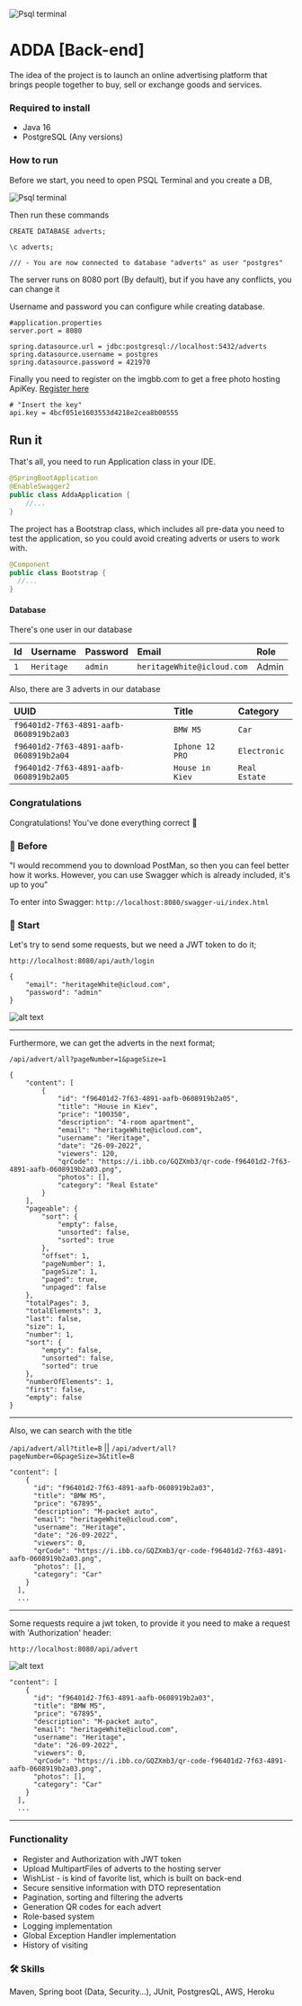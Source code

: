 ![Psql terminal](./imgs/logo.png) 
# ADDA [Back-end]
The idea of the project is to launch an online advertising platform that brings people together to buy, sell or exchange goods and services.

### Required to install
- Java 16
- PostgreSQL (Any versions)

### How to run

Before we start, you need to open PSQL Terminal and you create a DB, 

![Psql terminal](./imgs/psql.png)

Then run these commands
```
CREATE DATABASE adverts;
```
```
\c adverts;
```
```
/// - You are now connected to database "adverts" as user "postgres"
```


The server runs on 8080 port (By default), but if you have any conflicts, you can change it

Username and password you can configure while creating database.
```
#application.properties
server.port = 8080

spring.datasource.url = jdbc:postgresql://localhost:5432/adverts
spring.datasource.username = postgres
spring.datasource.password = 421970
```

Finally you need to register on the imgbb.com to get a free photo hosting ApiKey.
[Register here](https://api.imgbb.com/)

```
# "Insert the key"
api.key = 4bcf051e1603553d4218e2cea8b00555
```

## Run it

That's all, you need to run Application class in your IDE.
```java
@SpringBootApplication
@EnableSwagger2
public class AddaApplication {
    //...
}
```

The project has a Bootstrap class,
which  includes all pre-data you need to test the application,
so you could avoid creating adverts or users to work with.

```java
@Component
public class Bootstrap {
  //...
}
```

#### Database

There's one user in our database

| Id  | Username    | Password   | Email                       | Role |
|:----|:------------|:-----------|:----------------------------|:-----|
| `1` | `Heritage`  | `admin`    | `heritageWhite@icloud.com`  | Admin|

Also, there are 3 adverts in our database

| UUID                                  | Title           | Category      |
|:--------------------------------------|:----------------|:--------------|
| `f96401d2-7f63-4891-aafb-0608919b2a03`| `BMW M5`        | `Car`         |
| `f96401d2-7f63-4891-aafb-0608919b2a04`| `Iphone 12 PRO` | `Electronic`  |
| `f96401d2-7f63-4891-aafb-0608919b2a05`| `House in Kiev` | `Real Estate` |

### Congratulations

Congratulations! You've done everything correct 🎉

### 🚀 Before
"I would recommend you to download PostMan, so then you can feel better how it works. 
However, you can use Swagger which is already included, it's up to you"

To enter into Swagger: `http://localhost:8080/swagger-ui/index.html`
###  🌿 Start
Let's try to send some requests, but we need a JWT token to do it;

`http://localhost:8080/api/auth/login`
```
{
    "email": "heritageWhite@icloud.com",
    "password": "admin"
}
```
![alt text](./imgs/login.png)

---
Furthermore, we can get the adverts in the next format;

`/api/advert/all?pageNumber=1&pageSize=1`
```
{
    "content": [
        {
            "id": "f96401d2-7f63-4891-aafb-0608919b2a05",
            "title": "House in Kiev",
            "price": "100350",
            "description": "4-room apartment",
            "email": "heritageWhite@icloud.com",
            "username": "Heritage",
            "date": "26-09-2022",
            "viewers": 120,
            "qrCode": "https://i.ibb.co/GQZXmb3/qr-code-f96401d2-7f63-4891-aafb-0608919b2a03.png",
            "photos": [],
            "category": "Real Estate"
        }
    ],
    "pageable": {
        "sort": {
            "empty": false,
            "unsorted": false,
            "sorted": true
        },
        "offset": 1,
        "pageNumber": 1,
        "pageSize": 1,
        "paged": true,
        "unpaged": false
    },
    "totalPages": 3,
    "totalElements": 3,
    "last": false,
    "size": 1,
    "number": 1,
    "sort": {
        "empty": false,
        "unsorted": false,
        "sorted": true
    },
    "numberOfElements": 1,
    "first": false,
    "empty": false
}
```
---

Also, we can search with the title

`/api/advert/all?title=B` 
|| `/api/advert/all?pageNumber=0&pageSize=3&title=B`
```
"content": [
    {
      "id": "f96401d2-7f63-4891-aafb-0608919b2a03",
      "title": "BMW M5",
      "price": "67895",
      "description": "M-packet auto",
      "email": "heritageWhite@icloud.com",
      "username": "Heritage",
      "date": "26-09-2022",
      "viewers": 0,
      "qrCode": "https://i.ibb.co/GQZXmb3/qr-code-f96401d2-7f63-4891-aafb-0608919b2a03.png",
      "photos": [],
      "category": "Car"
    }
  ],
  ...
```
---
Some requests require a jwt token, 
to provide it you need to make a request with 'Authorization' header:

`http://localhost:8080/api/advert`

![alt text](./imgs/addAdvert.png)
```
"content": [
    {
      "id": "f96401d2-7f63-4891-aafb-0608919b2a03",
      "title": "BMW M5",
      "price": "67895",
      "description": "M-packet auto",
      "email": "heritageWhite@icloud.com",
      "username": "Heritage",
      "date": "26-09-2022",
      "viewers": 0,
      "qrCode": "https://i.ibb.co/GQZXmb3/qr-code-f96401d2-7f63-4891-aafb-0608919b2a03.png",
      "photos": [],
      "category": "Car"
    }
  ],
  ...
```
---
### Functionality

- Register and Authorization with JWT token
- Upload MultipartFiles of adverts to the hosting server
- WishList - is kind of favorite list, which is built on back-end
- Secure sensitive information with DTO representation
- Pagination, sorting and filtering the adverts
- Generation QR codes for each advert
- Role-based system
- Logging implementation
- Global Exception Handler implementation
- History of visiting

### 🛠 Skills
Maven, Spring boot (Data, Security...), JUnit, PostgresQL, AWS, Heroku
